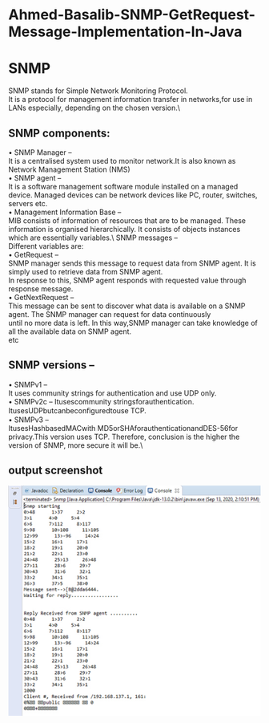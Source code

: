 # Ahmed-Basalib-SNMP-GetRequest-Message-Implementation-In-Java
# SNMP
SNMP stands for Simple Network Monitoring Protocol.\
It is a protocol for management information transfer in networks,for use in LANs especially, depending on the chosen version.\
## SNMP components:
•	SNMP Manager –\
It is a centralised system used to monitor network.It is also known as Network Management Station (NMS)\
•	SNMP agent –\
It is a software management software module installed on a managed device. Managed devices can be network devices like PC, router, switches, servers etc.\
•	Management Information Base –\
MIB consists of information of resources that are to be managed. These information is organised hierarchically. It consists of objects instances which are essentially variables.\ SNMP messages –\
Different variables are:\
•	GetRequest –\
SNMP manager sends this message to request data from SNMP agent. It is simply used to retrieve data from SNMP agent.\
In response to this, SNMP agent responds with requested value through response message.\
•	GetNextRequest –\
This message can be sent to discover what data is available on a SNMP agent. The SNMP manager can request for data continuously\
until no more data is left. In this way,SNMP manager can take knowledge of all the available data on SNMP agent.\
 etc
 
 ## SNMP versions –
•	SNMPv1 –\
It uses community strings for authentication and use UDP only.\
•	SNMPv2c –
Itusescommunity stringsforauthentication. ItusesUDPbutcanbeconﬁguredtouse TCP.\
•	SNMPv3 –\
ItusesHashbasedMACwith MD5orSHAforauthenticationandDES-56for privacy.This version uses TCP. Therefore, conclusion is the higher the version of SNMP, more secure it will be.\

## output screenshot
![](screenshot.jpg)
